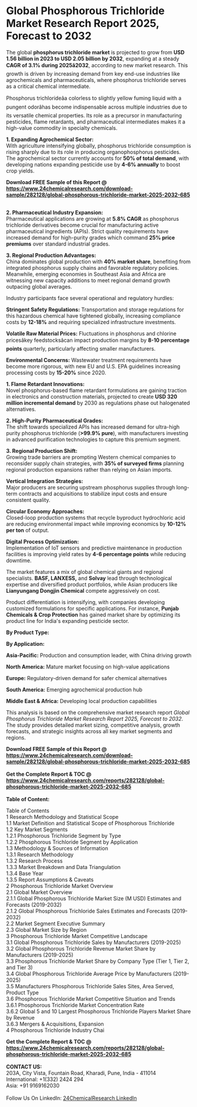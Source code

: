 <h1>Global Phosphorous Trichloride Market Research Report 2025, Forecast to 2032</h1><p>The global <strong>phosphorus trichloride market</strong> is projected to grow from <strong>USD 1.56 billion in 2023 to USD 2.05 billion by 2032</strong>, expanding at a steady <strong>CAGR of 3.1% during 2025â2032</strong>, according to new market research. This growth is driven by increasing demand from key end-use industries like agrochemicals and pharmaceuticals, where phosphorus trichloride serves as a critical chemical intermediate.</p><p>Phosphorus trichlorideâa colorless to slightly yellow fuming liquid with a pungent odorâhas become indispensable across multiple industries due to its versatile chemical properties. Its role as a precursor in manufacturing pesticides, flame retardants, and pharmaceutical intermediates makes it a high-value commodity in specialty chemicals.</p><p><strong>1. Expanding Agrochemical Sector:</strong><br>
With agriculture intensifying globally, phosphorus trichloride consumption is rising sharply due to its role in producing organophosphorus pesticides. The agrochemical sector currently accounts for <strong>50% of total demand</strong>, with developing nations expanding pesticide use by <strong>4-6% annually</strong> to boost crop yields.</p><div><b>Download FREE Sample of this Report @ 
            <a href="https://www.24chemicalresearch.com/download-sample/282128/global-phosphorous-trichloride-market-2025-2032-685">
            https://www.24chemicalresearch.com/download-sample/282128/global-phosphorous-trichloride-market-2025-2032-685</a></b></div><br><p><strong>2. Pharmaceutical Industry Expansion:</strong><br>
Pharmaceutical applications are growing at <strong>5.8% CAGR</strong> as phosphorus trichloride derivatives become crucial for manufacturing active pharmaceutical ingredients (APIs). Strict quality requirements have increased demand for high-purity grades which command <strong>25% price premiums</strong> over standard industrial grades.</p><p><strong>3. Regional Production Advantages:</strong><br>
China dominates global production with <strong>40% market share</strong>, benefiting from integrated phosphorus supply chains and favorable regulatory policies. Meanwhile, emerging economies in Southeast Asia and Africa are witnessing new capacity additions to meet regional demand growth outpacing global averages.</p><p>Industry participants face several operational and regulatory hurdles:</p><p><strong>Stringent Safety Regulations:</strong> Transportation and storage regulations for this hazardous chemical have tightened globally, increasing compliance costs by <strong>12-18%</strong> and requiring specialized infrastructure investments.</p><p><strong>Volatile Raw Material Prices:</strong> Fluctuations in phosphorus and chlorine pricesâkey feedstocksâcan impact production margins by <strong>8-10 percentage points</strong> quarterly, particularly affecting smaller manufacturers.</p><p><strong>Environmental Concerns:</strong> Wastewater treatment requirements have become more rigorous, with new EU and U.S. EPA guidelines increasing processing costs by <strong>15-20%</strong> since 2020.</p><p><strong>1. Flame Retardant Innovations:</strong><br>
Novel phosphorus-based flame retardant formulations are gaining traction in electronics and construction materials, projected to create <strong>USD 320 million incremental demand</strong> by 2030 as regulations phase out halogenated alternatives.</p><p><strong>2. High-Purity Pharmaceutical Grades:</strong><br>
The shift towards specialized APIs has increased demand for ultra-high purity phosphorus trichloride (<strong>&gt;99.9% pure</strong>), with manufacturers investing in advanced purification technologies to capture this premium segment.</p><p><strong>3. Regional Production Shift:</strong><br>
Growing trade barriers are prompting Western chemical companies to reconsider supply chain strategies, with <strong>35% of surveyed firms</strong> planning regional production expansions rather than relying on Asian imports.</p><p><strong>Vertical Integration Strategies:</strong><br>
	Major producers are securing upstream phosphorus supplies through long-term contracts and acquisitions to stabilize input costs and ensure consistent quality.</p><p><strong>Circular Economy Approaches:</strong><br>
	Closed-loop production systems that recycle byproduct hydrochloric acid are reducing environmental impact while improving economics by <strong>10-12% per ton</strong> of output.</p><p><strong>Digital Process Optimization:</strong><br>
	Implementation of IoT sensors and predictive maintenance in production facilities is improving yield rates by <strong>4-6 percentage points</strong> while reducing downtime.</p><p>The market features a mix of global chemical giants and regional specialists. <strong>BASF, LANXESS,</strong> and <strong>Solvay</strong> lead through technological expertise and diversified product portfolios, while Asian producers like <strong>Lianyungang Dongjin Chemical</strong> compete aggressively on cost.</p><p>Product differentiation is intensifying, with companies developing customized formulations for specific applications. For instance, <strong>Punjab Chemicals &amp; Crop Protection</strong> has gained market share by optimizing its product line for India's expanding pesticide sector.</p><p><strong>By Product Type:</strong></p><p><strong>By Application:</strong></p><p><strong>Asia-Pacific:</strong> Production and consumption leader, with China driving growth</p><p><strong>North America:</strong> Mature market focusing on high-value applications</p><p><strong>Europe:</strong> Regulatory-driven demand for safer chemical alternatives</p><p><strong>South America:</strong> Emerging agrochemical production hub</p><p><strong>Middle East &amp; Africa:</strong> Developing local production capabilities</p><p>This analysis is based on the comprehensive market research report <em>Global Phosphorus Trichloride Market Research Report 2025, Forecast to 2032</em>. The study provides detailed market sizing, competitive analysis, growth forecasts, and strategic insights across all key market segments and regions.</p><div><b>Download FREE Sample of this Report @ 
            <a href="https://www.24chemicalresearch.com/download-sample/282128/global-phosphorous-trichloride-market-2025-2032-685">
            https://www.24chemicalresearch.com/download-sample/282128/global-phosphorous-trichloride-market-2025-2032-685</a></b></div><br><div><b>Get the Complete Report & TOC @ 
            <a href="https://www.24chemicalresearch.com/reports/282128/global-phosphorous-trichloride-market-2025-2032-685">
            https://www.24chemicalresearch.com/reports/282128/global-phosphorous-trichloride-market-2025-2032-685</a></b></div><br>
            <b>Table of Content:</b><p>Table of Contents<br />
1 Research Methodology and Statistical Scope<br />
1.1 Market Definition and Statistical Scope of Phosphorous Trichloride<br />
1.2 Key Market Segments<br />
1.2.1 Phosphorous Trichloride Segment by Type<br />
1.2.2 Phosphorous Trichloride Segment by Application<br />
1.3 Methodology & Sources of Information<br />
1.3.1 Research Methodology<br />
1.3.2 Research Process<br />
1.3.3 Market Breakdown and Data Triangulation<br />
1.3.4 Base Year<br />
1.3.5 Report Assumptions & Caveats<br />
2 Phosphorous Trichloride Market Overview<br />
2.1 Global Market Overview<br />
2.1.1 Global Phosphorous Trichloride Market Size (M USD) Estimates and Forecasts (2019-2032)<br />
2.1.2 Global Phosphorous Trichloride Sales Estimates and Forecasts (2019-2032)<br />
2.2 Market Segment Executive Summary<br />
2.3 Global Market Size by Region<br />
3 Phosphorous Trichloride Market Competitive Landscape<br />
3.1 Global Phosphorous Trichloride Sales by Manufacturers (2019-2025)<br />
3.2 Global Phosphorous Trichloride Revenue Market Share by Manufacturers (2019-2025)<br />
3.3 Phosphorous Trichloride Market Share by Company Type (Tier 1, Tier 2, and Tier 3)<br />
3.4 Global Phosphorous Trichloride Average Price by Manufacturers (2019-2025)<br />
3.5 Manufacturers Phosphorous Trichloride Sales Sites, Area Served, Product Type<br />
3.6 Phosphorous Trichloride Market Competitive Situation and Trends<br />
3.6.1 Phosphorous Trichloride Market Concentration Rate<br />
3.6.2 Global 5 and 10 Largest Phosphorous Trichloride Players Market Share by Revenue<br />
3.6.3 Mergers & Acquisitions, Expansion<br />
4 Phosphorous Trichloride Industry Chai</p><div><b>Get the Complete Report & TOC @ 
            <a href="https://www.24chemicalresearch.com/reports/282128/global-phosphorous-trichloride-market-2025-2032-685">
            https://www.24chemicalresearch.com/reports/282128/global-phosphorous-trichloride-market-2025-2032-685</a></b></div><br><b>CONTACT US:</b><br>
            203A, City Vista, Fountain Road, Kharadi, Pune, India - 411014<br>
            International: +1(332) 2424 294<br>
            Asia: +91 9169162030 <br><br>
            Follow Us On LinkedIn: <a href="https://www.linkedin.com/company/24chemicalresearch/">24ChemicalResearch LinkedIn</a>